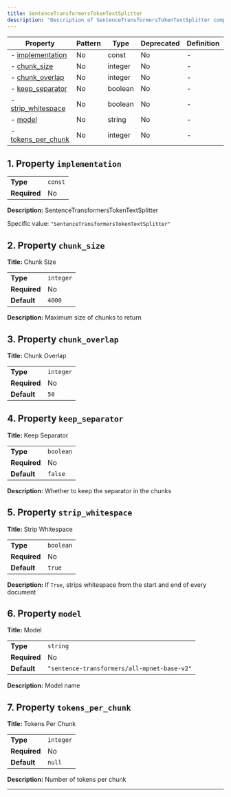 ```yaml
---
title: SentenceTransformersTokenTextSplitter
description: "Description of SentenceTransformersTokenTextSplitter component"
---
```


| Property                                 | Pattern | Type    | Deprecated | Definition | Title/Description                     |
| ---------------------------------------- | ------- | ------- | ---------- | ---------- | ------------------------------------- |
| - [implementation](#implementation )     | No      | const   | No         | -          | SentenceTransformersTokenTextSplitter |
| - [chunk_size](#chunk_size )             | No      | integer | No         | -          | Chunk Size                            |
| - [chunk_overlap](#chunk_overlap )       | No      | integer | No         | -          | Chunk Overlap                         |
| - [keep_separator](#keep_separator )     | No      | boolean | No         | -          | Keep Separator                        |
| - [strip_whitespace](#strip_whitespace ) | No      | boolean | No         | -          | Strip Whitespace                      |
| - [model](#model )                       | No      | string  | No         | -          | Model                                 |
| - [tokens_per_chunk](#tokens_per_chunk ) | No      | integer | No         | -          | Tokens Per Chunk                      |

## <a name="implementation"></a>1. Property `implementation`

|              |         |
| ------------ | ------- |
| **Type**     | `const` |
| **Required** | No      |

**Description:** SentenceTransformersTokenTextSplitter

Specific value: `"SentenceTransformersTokenTextSplitter"`

## <a name="chunk_size"></a>2. Property `chunk_size`

**Title:** Chunk Size

|              |           |
| ------------ | --------- |
| **Type**     | `integer` |
| **Required** | No        |
| **Default**  | `4000`    |

**Description:** Maximum size of chunks to return

## <a name="chunk_overlap"></a>3. Property `chunk_overlap`

**Title:** Chunk Overlap

|              |           |
| ------------ | --------- |
| **Type**     | `integer` |
| **Required** | No        |
| **Default**  | `50`      |

## <a name="keep_separator"></a>4. Property `keep_separator`

**Title:** Keep Separator

|              |           |
| ------------ | --------- |
| **Type**     | `boolean` |
| **Required** | No        |
| **Default**  | `false`   |

**Description:** Whether to keep the separator in the chunks

## <a name="strip_whitespace"></a>5. Property `strip_whitespace`

**Title:** Strip Whitespace

|              |           |
| ------------ | --------- |
| **Type**     | `boolean` |
| **Required** | No        |
| **Default**  | `true`    |

**Description:** If `True`, strips whitespace from the start and end of every document

## <a name="model"></a>6. Property `model`

**Title:** Model

|              |                                             |
| ------------ | ------------------------------------------- |
| **Type**     | `string`                                    |
| **Required** | No                                          |
| **Default**  | `"sentence-transformers/all-mpnet-base-v2"` |

**Description:** Model name

## <a name="tokens_per_chunk"></a>7. Property `tokens_per_chunk`

**Title:** Tokens Per Chunk

|              |           |
| ------------ | --------- |
| **Type**     | `integer` |
| **Required** | No        |
| **Default**  | `null`    |

**Description:** Number of tokens per chunk

----------------------------------------------------------------------------------------------------------------------------
